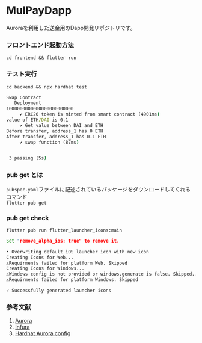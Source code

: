 # MulPayDapp
Auroraを利用した送金用のDapp開発リポジトリです。

### フロントエンド起動方法
 `cd frontend && flutter run`

### テスト実行
 `cd backend && npx hardhat test`

 ```cmd
 Swap Contract
    Deployment
1000000000000000000000000
      ✔ ERC20 token is minted from smart contract (4901ms)
value of ETH/DAI is 0.1
      ✔ Get value between DAI and ETH
Before transfer, address_1 has 0 ETH
After transfer, address_1 has 0.1 ETH
      ✔ swap function (87ms)


  3 passing (5s)
 ```

### pub get とは
`pubspec.yaml`ファイルに記述されているパッケージをダウンロードしてくれるコマンド  
`flutter pub get`

### pub get check
`flutter pub run flutter_launcher_icons:main`

```cmd
Set "remove_alpha_ios: true" to remove it.

• Overwriting default iOS launcher icon with new icon
Creating Icons for Web...
⚠️Requirments failed for platform Web. Skipped
Creating Icons for Windows...
⚠️Windows config is not provided or windows.generate is false. Skipped...
⚠️Requirments failed for platform Windows. Skipped

✓ Successfully generated launcher icons
```

### 参考文献
1. [Aurora](https://aurora.dev/faucet)
2. [Infura](https://infura.io/)
3. [Hardhat Aurora config](https://doc.aurora.dev/interact/hardhat/)